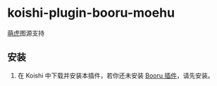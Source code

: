 # koishi-plugin-booru-moehu

[萌虎](https://img.moehu.org/)图源支持

## 安装

1. 在 Koishi 中下载并安装本插件，若你还未安装 [Booru 插件](../index.md)，请先安装。
